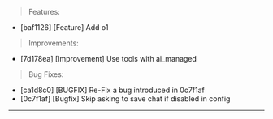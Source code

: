 > Features:
- [baf1126] [Feature] Add o1

> Improvements:
- [7d178ea] [Improvement] Use tools with ai_managed

> Bug Fixes:
- [ca1d8c0] [BUGFIX] Re-Fix a bug introduced in 0c7f1af
- [0c7f1af] [Bugfix] Skip asking to save chat if disabled in config


---
